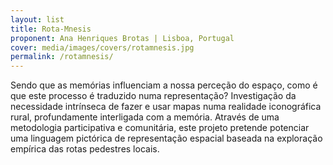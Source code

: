```yaml
---
layout: list
title: Rota-Mnesis
proponent: Ana Henriques Brotas | Lisboa, Portugal
cover: media/images/covers/rotamnesis.jpg
permalink: /rotamnesis/
---
```

Sendo que as memórias influenciam a nossa perceção do espaço, como é que este processo é traduzido numa representação? Investigação da necessidade intrínseca de fazer e usar mapas numa realidade iconográfica rural, profundamente interligada com a memória. Através de uma metodologia participativa e comunitária, este projeto pretende potenciar uma linguagem pictórica de representação espacial baseada na exploração empírica das rotas pedestres locais.
